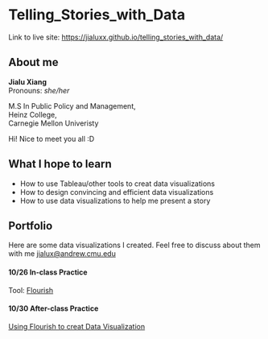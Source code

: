 # Telling_Stories_with_Data

Link to live site: https://jialuxx.github.io/telling_stories_with_data/

## About me
**Jialu Xiang**  
Pronouns: _she/her_

M.S In Public Policy and Management,  
Heinz College,  
Carnegie Mellon Univeristy

Hi! Nice to meet you all :D  
## What I hope to learn
 * How to use Tableau/other tools to creat data visualizations
 * How to design convincing and efficient data visualizations
 * How to use data visualizations to help me present a story
## Portfolio
Here are some data visualizations I created. Feel free to discuss about them with me <jialux@andrew.cmu.edu>
#### 10/26 In-class Practice 
Tool: [Flourish](https://app.flourish.studio/)
<div class="flourish-embed flourish-chart" data-src="visualisation/7640001"><script src="https://public.flourish.studio/resources/embed.js"></script></div>

#### 10/30 After-class Practice
[Using Flourish to creat Data Visualization](/dataViz_2.md)
